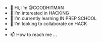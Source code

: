 - 👋 Hi, I’m @COODHITMAN
- 👀 I’m interested in HACKING
- 🌱 I’m currently learning IN PREP SCHOOL
- 💞️ I’m looking to collaborate on HACK
-
- 📫 How to reach me ...

<!---
COODHITMAN/COODHITMAN is a ✨ special ✨ repository because its `README.md` (this file) appears on your GitHub profile.
 can click the Preview link to take a look at your changes.
--->
